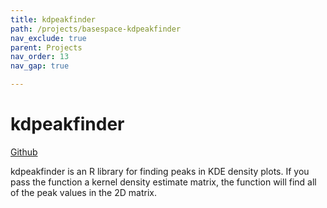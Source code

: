 ```yaml
---
title: kdpeakfinder
path: /projects/basespace-kdpeakfinder
nav_exclude: true
parent: Projects
nav_order: 13
nav_gap: true

---
```


# kdpeakfinder
[Github](https://github.com/mbreese/kdpeakfinder)

kdpeakfinder is an R library for finding peaks in KDE density plots. If you pass the function a kernel density estimate matrix, the
function will find all of the peak values in the 2D matrix. 

